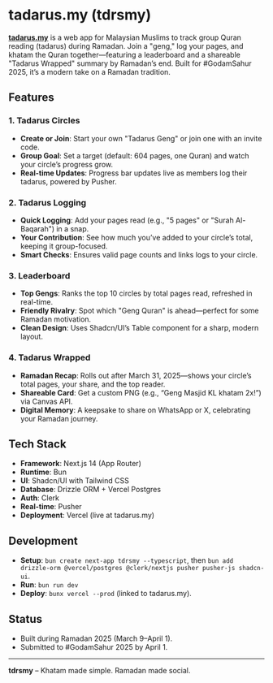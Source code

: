 # tadarus.my (tdrsmy)

**[tadarus.my](https://tadarus.my)** is a web app for Malaysian Muslims to track group Quran reading (tadarus) during Ramadan. Join a "geng," log your pages, and khatam the Quran together—featuring a leaderboard and a shareable "Tadarus Wrapped" summary by Ramadan’s end. Built for #GodamSahur 2025, it’s a modern take on a Ramadan tradition.

## Features

### 1. Tadarus Circles
- **Create or Join**: Start your own "Tadarus Geng" or join one with an invite code.
- **Group Goal**: Set a target (default: 604 pages, one Quran) and watch your circle’s progress grow.
- **Real-time Updates**: Progress bar updates live as members log their tadarus, powered by Pusher.

### 2. Tadarus Logging
- **Quick Logging**: Add your pages read (e.g., "5 pages" or "Surah Al-Baqarah") in a snap.
- **Your Contribution**: See how much you’ve added to your circle’s total, keeping it group-focused.
- **Smart Checks**: Ensures valid page counts and links logs to your circle.

### 3. Leaderboard
- **Top Gengs**: Ranks the top 10 circles by total pages read, refreshed in real-time.
- **Friendly Rivalry**: Spot which "Geng Quran" is ahead—perfect for some Ramadan motivation.
- **Clean Design**: Uses Shadcn/UI’s Table component for a sharp, modern layout.

### 4. Tadarus Wrapped
- **Ramadan Recap**: Rolls out after March 31, 2025—shows your circle’s total pages, your share, and the top reader.
- **Shareable Card**: Get a custom PNG (e.g., “Geng Masjid KL khatam 2x!”) via Canvas API.
- **Digital Memory**: A keepsake to share on WhatsApp or X, celebrating your Ramadan journey.

## Tech Stack
- **Framework**: Next.js 14 (App Router)
- **Runtime**: Bun
- **UI**: Shadcn/UI with Tailwind CSS
- **Database**: Drizzle ORM + Vercel Postgres
- **Auth**: Clerk
- **Real-time**: Pusher
- **Deployment**: Vercel (live at tadarus.my)

## Development
- **Setup**: `bun create next-app tdrsmy --typescript`, then `bun add drizzle-orm @vercel/postgres @clerk/nextjs pusher pusher-js shadcn-ui`.
- **Run**: `bun run dev`
- **Deploy**: `bunx vercel --prod` (linked to tadarus.my).

## Status
- Built during Ramadan 2025 (March 9–April 1).
- Submitted to #GodamSahur 2025 by April 1.

---

**tdrsmy** – Khatam made simple. Ramadan made social.